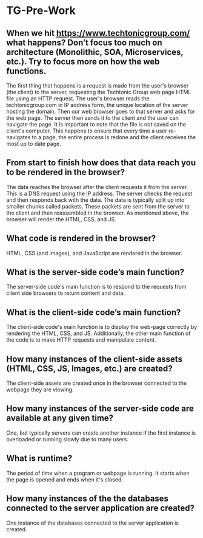# TG-Pre-Work

## When we hit https://www.techtonicgroup.com/ what happens? Don’t focus too much on architecture (Monolithic, SOA, Microservices, etc.). Try to focus more on how the web functions.

The first thing that happens is a request is made from the user's browser (the client) to the server, requesting the Techtonic Group web page HTML file using an HTTP request. The user's browser reads the techtonicgroup.com in IP address form, the unique location of the server hosting the domain. Then our web browser goes to that server and asks for the web page. The server then sends it to the client and the user can navigate the page. It is important to note that the file is not saved on the client's computer. This happens to ensure that every time a user re-navigates to a page, the entire process is redone and the client receives the most up to date page.  

## From start to finish how does that data reach you to be rendered in the browser?

The data reaches the browser after the client requests it from the server. This is a DNS request using the IP address. The server checks the request and then responds back with the data. The data is typically split up into smaller chunks called packets. These packets are sent from the server to the client and then reassembled in the browser. As mentioned above, the browser will render the HTML, CSS, and JS.


## What code is rendered in the browser?

HTML, CSS (and images), and JavaScript are rendered in the browser.

## What is the server-side code’s main function?

The server-side code's main function is to respond to the requests from client side browsers to return content and data.

## What is the client-side code’s main function?

The client-side code's main function is to display the web-page correctly by rendering the HTML, CSS, and JS. Additionally, the other main function of the code is to make HTTP requests and manipulate content.

## How many instances of the client-side assets (HTML, CSS, JS, Images, etc.) are created?

The client-side assets are created once in the browser connected to the webpage they are viewing.

## How many instances of the server-side code are available at any given time?

One, but typically servers can create another instance if the first instance is overloaded or running slowly due to many users.

## What is runtime?

The period of time when a program or webpage is running. It starts when the page is opened and ends when it's closed.

## How many instances of the the databases connected to the server application are created?

One instance of the databases connected to the server application is created.
